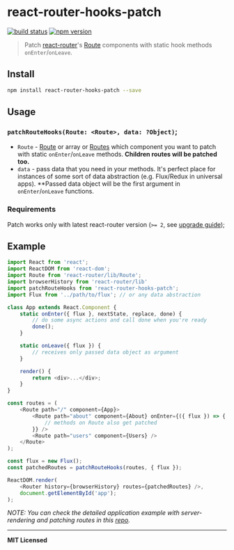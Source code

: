 # react-router-hooks-patch

[![build status](http://img.shields.io/travis/voronianski/react-router-hooks-patch.svg?style=flat)](https://travis-ci.org/voronianski/react-router-hooks-patch)
[![npm version](http://badge.fury.io/js/react-router-hooks-patch.svg)](http://badge.fury.io/js/react-router-hooks-patch)

> Patch [react-router](https://github.com/reactjs/react-router)'s [Route](https://github.com/reactjs/react-router/blob/master/docs/Glossary.md#route) components with static hook methods `onEnter`/`onLeave`.

## Install

```bash
npm install react-router-hooks-patch --save
```

## Usage

### `patchRouteHooks(Route: <Route>, data: ?Object)`;

- `Route` - [Route](https://github.com/reactjs/react-router/blob/master/docs/Glossary.md#route) or array or [Routes](https://github.com/reactjs/react-router/blob/master/docs/Glossary.md#route) which component you want to patch with static `onEnter`/`onLeave` methods. **Children routes will be patched too.**
- `data` - pass data that you need in your methods. It's perfect place for instances of some sort of data abstraction (e.g. Flux/Redux in universal apps). **Passed data object will be the first argument in `onEnter`/`onLeave` functions.

### Requirements

Patch works only with latest react-router version (`>= 2`, see [upgrade guide](https://github.com/reactjs/react-router/blob/master/upgrade-guides/v2.0.0.md));

## Example

```javascript
import React from 'react';
import ReactDOM from 'react-dom';
import Route from 'react-router/lib/Route';
import browserHistory from 'react-router/lib'
import patchRouteHooks from 'react-router-hooks-patch';
import Flux from '../path/to/flux'; // or any data abstraction

class App extends React.Component {
    static onEnter({ flux }, nextState, replace, done) {
        // do some async actions and call done when you're ready
        done();
    }

    static onLeave({ flux }) {
        // receives only passed data object as argument
    }

    render() {
        return <div>...</div>;
    }
}

const routes = (
    <Route path="/" component={App}>
        <Route path="about" component={About} onEnter={({ flux }) => {
            // methods on Route also get patched
        }} />
        <Route path="users" component={Users} />
    </Route>
);

const flux = new Flux();
const patchedRoutes = patchRouteHooks(routes, { flux });

ReactDOM.render(
    <Router history={browserHistory} routes={patchedRoutes} />,
    document.getElementById('app');
);
```

_NOTE: You can check the detailed application example with server-rendering and patching routes in this [repo](https://github.com/voronianski/universal-react-router-flux-2016)._

---
**MIT Licensed**
